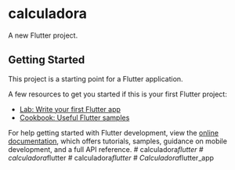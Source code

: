 # calculadora

A new Flutter project.

## Getting Started

This project is a starting point for a Flutter application.

A few resources to get you started if this is your first Flutter project:

- [Lab: Write your first Flutter app](https://docs.flutter.dev/get-started/codelab)
- [Cookbook: Useful Flutter samples](https://docs.flutter.dev/cookbook)

For help getting started with Flutter development, view the
[online documentation](https://docs.flutter.dev/), which offers tutorials,
samples, guidance on mobile development, and a full API reference.
#   c a l c u l a d o r a _ f l u t t e r  
 #   c a l c u l a d o r a _ f l u t t e r  
 #   c a l c u l a d o r a _ f l u t t e r  
 #   C a l c u l a d o r a _ f l u t t e r _ a p p  
 